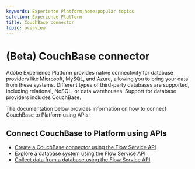 ```yaml
---
keywords: Experience Platform;home;popular topics
solution: Experience Platform
title: CouchBase connector
topic: overview
---
```


# (Beta) CouchBase connector

Adobe Experience Platform provides native connectivity for database providers like Microsoft, MySQL, and Azure, allowing you to bring your data from these systems. Different types of third-party databases are supported, including relational, NoSQL, or data warehouses. Support for database providers includes CouchBase.

The documentation below provides information on how to connect CouchBase to Platform using APIs:

## Connect CouchBase to Platform using APIs

- [Create a CouchBase connector using the Flow Service API](../../tutorials/api/create/databases/couchbase.md)
- [Explore a database system using the Flow Service API](../../tutorials/api/explore/database-nosql.md)
- [Collect data from a database using the Flow Service API](../../tutorials/api/collect/database-nosql.md)